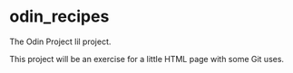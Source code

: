 # odin_recipes
The Odin Project lil project.

This project will be an exercise for a little HTML page with some Git uses.